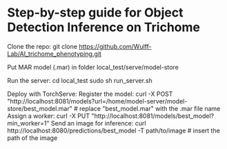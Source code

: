 # Step-by-step guide for Object Detection Inference on Trichome

Clone the repo:
git clone https://github.com/Wulff-Lab/AI_trichome_phenotyping.git

Put MAR model (.mar) in folder local_test/serve/model-store

Run the server:
cd local_test
sudo sh run_server.sh

Deploy with TorchServe:
Register the model:
curl -X POST "http://localhost:8081/models?url=/home/model-server/model-store/best_model.mar" # replace "best_model.mar" with the .mar file name
Assign a worker:
curl -X PUT "http://localhost:8081/models/best_model?min_worker=1"
Send an image for inference:
curl http://localhost:8080/predictions/best_model -T path/to/image  # insert the path of the image


